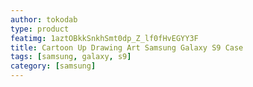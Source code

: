 ```yaml
---
author: tokodab
type: product
featimg: 1aztOBkkSnkhSmt0dp_Z_lf0fHvEGYY3F
title: Cartoon Up Drawing Art Samsung Galaxy S9 Case
tags: [samsung, galaxy, s9]
category: [samsung]
---
```

